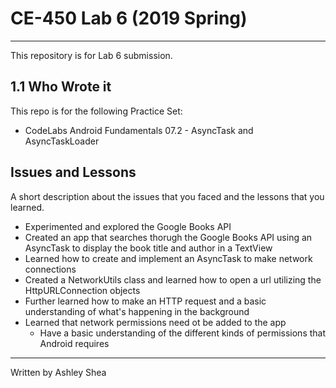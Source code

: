 # CE-450 Lab 6 (2019 Spring)
---
This repository is for Lab 6 submission.
 
## 1.1 Who Wrote it
 
This repo is for the following Practice Set:
- CodeLabs Android Fundamentals 07.2 - AsyncTask and AsyncTaskLoader
 
## Issues and Lessons
 
A short description about the issues that you faced and the lessons that you learned.
- Experimented and explored the Google Books API
- Created an app that searches thorugh the Google Books API using an AsyncTask to display the book title and author in a TextView
- Learned how to create and implement an AsyncTask to make network connections
- Created a NetworkUtils class and learned how to open a url utilizing the HttpURLConnection objects
- Further learned how to make an HTTP request and a basic understanding of what's happening in the background
- Learned that network permissions need ot be added to the app 
  * Have a basic understanding of the different kinds of permissions that Android requires

---
Written by Ashley Shea
